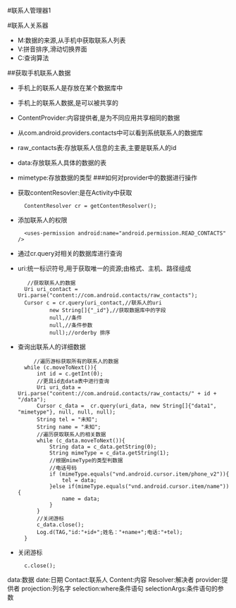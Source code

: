 #联系人管理器1

#联系人关系器
- M:数据的来源,从手机中获取联系人列表
- V:拼音排序,滑动切换界面
- C:查询算法

##获取手机联系人数据
- 手机上的联系人是存放在某个数据库中
- 手机上的联系人数据,是可以被共享的
- ContentProvider:内容提供者,是为不同应用共享相同的数据
- 从com.android.providers.contacts中可以看到系统联系人的数据库
- raw_contacts表:存放联系人信息的主表,主要是联系人的id
- data:存放联系人具体的数据的表
- mimetype:存放数据的类型
###如何对provider中的数据进行操作
- 获取contentResovler:是在Activity中获取

    	ContentResolver cr = getContentResolver();

- 添加联系人的权限

     	<uses-permission android:name="android.permission.READ_CONTACTS" />
- 通过cr.query对相关的数据库进行查询
- uri:统一标识符号,用于获取唯一的资源;由格式、主机、路径组成
	
         //获取联系人的数据
        Uri uri_contact = Uri.parse("content://com.android.contacts/raw_contacts");
        Cursor c = cr.query(uri_contact,//联系人的uri
                new String[]{"_id"},//获取数据库中的字段
                null,//条件
                null,//条件参数
                null);//orderby 排序

- 查询出联系人的详细数据

           //遍历游标获取所有的联系人的数据
        while (c.moveToNext()){
            int id = c.getInt(0);
            //更具id去data表中进行查询
            Uri uri_data = Uri.parse("content://com.android.contacts/raw_contacts/" + id + "/data");
            Cursor c_data =  cr.query(uri_data, new String[]{"data1", "mimetype"}, null, null, null);
            String tel = "未知";
            String name = "未知";
            //遍历获取联系人的相关数据
            while (c_data.moveToNext()){
                String data = c_data.getString(0);
                String mimeType = c_data.getString(1);
                //根据mimeType的类型判数据
                //电话号码
                if (mimeType.equals("vnd.android.cursor.item/phone_v2")){
                    tel = data;
                }else if(mimeType.equals("vnd.android.cursor.item/name")){
                    name = data;
                }
            }
            //关闭游标
            c_data.close();
            Log.d(TAG,"id:"+id+";姓名："+name+";电话:"+tel);
        }

- 关闭游标
        
        c.close();

data:数据
date:日期
Contact:联系人
Content:内容
Resolver:解决者
provider:提供者
projection:列名字
selection:where条件语句
selectionArgs:条件语句的参数

